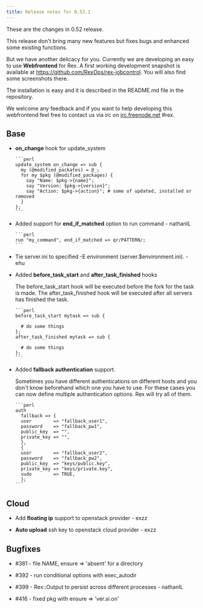 ```yaml
---
title: Release notes for 0.52.1
---
```


These are the changes in 0.52 release.

This release don't bring many new features but fixes bugs and enhanced some existing functions.

But we have another delicacy for you. Currently we are developing an easy to use **Webfrontend** for Rex. A first working development snapshot is available at <https://github.com/RexOps/rex-jobcontrol>. You will also find some screenshots there.

The installation is easy and it is described in the README.md file in the repository.

We welcome any feedback and if you want to help developing this webfrontend feel free to contact us via irc on [irc.freenode.net](irc://irc.freenode.net/#rex) \#rex.

## Base

-   **on\_change** hook for update\_system

        ```perl
        update_system on_change => sub {
          my (@modified_packates) = @_;
          for my $pkg (@modified_packages) {
            say "Name: $pkg->{name}";
            say "Version: $pkg->{version}";
            say "Action: $pkg->{action}"; # some of updated, installed or removed
          }
        };
        ```

-   Added support for **end\_if\_matched** option to run command - nathanIL

        ```perl
        run "my_command", end_if_matched => qr/PATTERN/;
        ```

-   Tie server.ini to specified -E environment (server.$environment.ini). - ehu

-   Added **before\_task\_start** and **after\_task\_finished** hooks

    The before\_task\_start hook will be executed before the fork for the task is made. The after\_task\_finished hook will be executed after all servers has finished the task.

        ```perl
        before_task_start mytask => sub {
        
          # do some things
        };
        after_task_finished mytask => sub {
        
          # do some things
        };
        ```

-   Added **fallback authentication** support.

    Sometimes you have different authentications on different hosts and you don't know beforehand which one you have to use. For these cases you can now define multiple authentication options. Rex will try all of them.

        ```perl
        auth
          fallback => {
          user        => "fallback_user1",
          password    => "fallback_pw1",
          public_key  => "",
          private_key => "",
          },
          {
          user        => "fallback_user2",
          password    => "fallback_pw2",
          public_key  => "keys/public.key",
          private_key => "keys/private.key",
          sudo        => TRUE,
          };
        ```

## Cloud

-   Add **floating ip** support to openstack provider - exzz

-   **Auto upload** ssh key to openstack cloud provider - exzz

## Bugfixes

-   \#381 - file NAME, ensure =&gt; 'absent' for a directory

-   \#392 - run conditional options with exec\_autodir

-   \#399 - Rex::Output to persist across different processes - nathanIL

-   \#416 - fixed pkg with ensure =&gt; 'ver.si.on'


